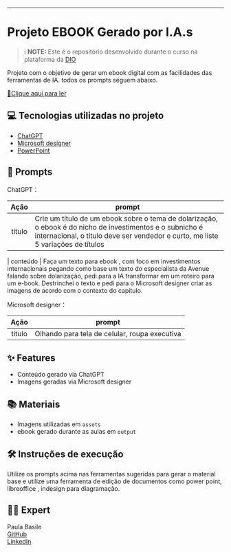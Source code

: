 

-------



# Projeto EBOOK Gerado por I.A.s


 > ℹ️ **NOTE:** Este é o repositório desenvolvido durante o curso na plataforma da [DIO](https://dio.me)

Projeto com o objetivo de gerar um ebook digital com as facilidades das ferramentas de IA. todos os prompts
seguem abaixo.

<a href="https://github.com/user-attachments/files/17985668/ebook.dolarizacao.feito.com.IA.pdf" title="View PDF now"> 📕Clique aqui para ler</a>

## 💻 Tecnologias utilizadas no projeto

- [ChatGPT](https://chat.openai.com/) 
- [Microsoft designer](https://designer.microsoft.com/)
- [PowerPoint](https://www.microsoft.com/en/microsoft-365/powerpoint)

## 🧠 Prompts


ChatGPT：

|   Ação   | prompt                                                                                                                                                                                                                                                                         |
| :------: | ------------------------------------------------------------------------------------------------------------------------------------------------------------------------------------------------------------------------------------------------------------------------------ |
|  título  | Crie um título de um ebook sobre o tema de dolarização, o ebook é do nicho de investimentos e o subnicho é internacional, o título deve ser vendedor e curto, me liste 5 variações de títulos      

| conteúdo | Faça um texto para ebook , com foco em investimentos internacionais pegando como base um texto do especialista da Avenue falando sobre dolarização, pedi para a IA transformar em um roteiro para um e-book. Destrinchei o texto e pedi para o Microsoft designer criar as imagens de acordo com o contexto do capítulo. 


Microsoft designer：

|  Ação  | prompt                                                                                 |
| :----: | -------------------------------------------------------------------------------------- |
| título | Olhando para tela de celular, roupa executiva |

## ✨ Features

- Conteúdo gerado via ChatGPT
- Imagens geradas via Microsoft designer

## 📚 Materiais

- Imagens utilizadas em `assets`
- ebook gerado durante as aulas em `output`

## 🛠️ Instruções de execução

Utilize os prompts acima nas ferramentas sugeridas para gerar o material base e utilize uma ferramenta de edição de documentos como power point, libreoffice , indesign para diagramação.

## 👨‍💻 Expert

Paula Basile<br>
[GitHub](https://github.com/paulabasile)   
[LinkedIn](https://www.linkedin.com/in/paulabasile/)   
 





